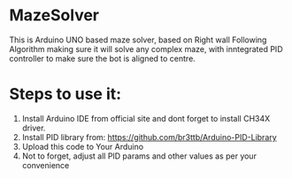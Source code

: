 # MazeSolver

This is Arduino UNO based maze solver, based on Right wall Following Algorithm making sure it will solve any complex maze, with inntegrated PID controller to make sure the bot is aligned to centre. 

# Steps to use it:

1. Install Arduino IDE from official site and dont forget to install CH34X driver.
2. Install PID library from: https://github.com/br3ttb/Arduino-PID-Library
3. Upload this code to Your Arduino
4. Not to forget, adjust all PID params and other values as per your convenience
   
